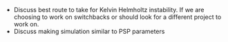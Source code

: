 - Discuss best route to take for Kelvin Helmholtz instability. If we are choosing to work on switchbacks or should look for a different project to work on.
- Discuss making simulation similar to PSP parameters